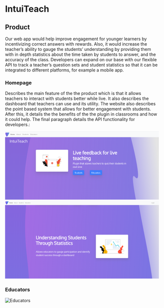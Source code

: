 
# IntuiTeach

## Product

Our web app would help improve engagement for younger learners by incentivizing correct answers with rewards. Also, it would increase the teacher’s ability to gauge the students’ understanding by providing them with in depth statistics about the time taken by students to answer, and the accuracy of the class. Developers can expand on our base with our flexible API to track a teacher’s question sets and student statistics so that it can be integrated to different platforms, for example a mobile app.

### Homepage

Describes the main feature of the the product which is that it allows teachers to interact with students better while live. It also describes the dashboard that teachers can use and its utility. The website also describes the point based system that allows for better engagement with students. After this, it details the the benefits of the the plugin in classrooms and how it could help. The final paragraph details the API functionality for developers.: 

![Homepage1](/readme-images/homepage1.png)
![Homepage2](/readme-images/homepage2.png)

### Educators

![Educators](/readme-images/educators.png)